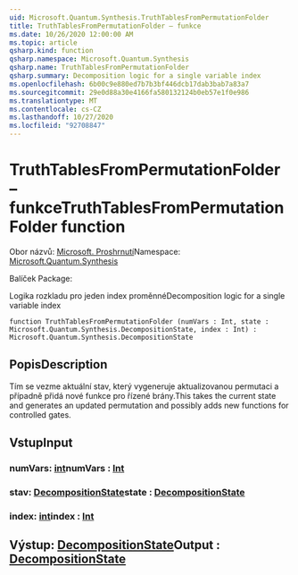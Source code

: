 ```yaml
---
uid: Microsoft.Quantum.Synthesis.TruthTablesFromPermutationFolder
title: TruthTablesFromPermutationFolder – funkce
ms.date: 10/26/2020 12:00:00 AM
ms.topic: article
qsharp.kind: function
qsharp.namespace: Microsoft.Quantum.Synthesis
qsharp.name: TruthTablesFromPermutationFolder
qsharp.summary: Decomposition logic for a single variable index
ms.openlocfilehash: 6b00c9e880ed7b7b3bf446dcb17dab3bab7a83a7
ms.sourcegitcommit: 29e0d88a30e4166fa580132124b0eb57e1f0e986
ms.translationtype: MT
ms.contentlocale: cs-CZ
ms.lasthandoff: 10/27/2020
ms.locfileid: "92708847"
---
```

# <a name="truthtablesfrompermutationfolder-function"></a><span data-ttu-id="1222b-102">TruthTablesFromPermutationFolder – funkce</span><span class="sxs-lookup"><span data-stu-id="1222b-102">TruthTablesFromPermutationFolder function</span></span>

<span data-ttu-id="1222b-103">Obor názvů: [Microsoft. Proshrnutí](xref:Microsoft.Quantum.Synthesis)</span><span class="sxs-lookup"><span data-stu-id="1222b-103">Namespace: [Microsoft.Quantum.Synthesis](xref:Microsoft.Quantum.Synthesis)</span></span>

<span data-ttu-id="1222b-104">Balíček [](https://nuget.org/packages/)</span><span class="sxs-lookup"><span data-stu-id="1222b-104">Package: [](https://nuget.org/packages/)</span></span>


<span data-ttu-id="1222b-105">Logika rozkladu pro jeden index proměnné</span><span class="sxs-lookup"><span data-stu-id="1222b-105">Decomposition logic for a single variable index</span></span>

```qsharp
function TruthTablesFromPermutationFolder (numVars : Int, state : Microsoft.Quantum.Synthesis.DecompositionState, index : Int) : Microsoft.Quantum.Synthesis.DecompositionState
```


## <a name="description"></a><span data-ttu-id="1222b-106">Popis</span><span class="sxs-lookup"><span data-stu-id="1222b-106">Description</span></span>

<span data-ttu-id="1222b-107">Tím se vezme aktuální stav, který vygeneruje aktualizovanou permutaci a případně přidá nové funkce pro řízené brány.</span><span class="sxs-lookup"><span data-stu-id="1222b-107">This takes the current state and generates an updated permutation and possibly adds new functions for controlled gates.</span></span>

## <a name="input"></a><span data-ttu-id="1222b-108">Vstup</span><span class="sxs-lookup"><span data-stu-id="1222b-108">Input</span></span>

### <a name="numvars--int"></a><span data-ttu-id="1222b-109">numVars: [int](xref:microsoft.quantum.lang-ref.int)</span><span class="sxs-lookup"><span data-stu-id="1222b-109">numVars : [Int](xref:microsoft.quantum.lang-ref.int)</span></span>




### <a name="state--decompositionstate"></a><span data-ttu-id="1222b-110">stav: [DecompositionState](xref:Microsoft.Quantum.Synthesis.DecompositionState)</span><span class="sxs-lookup"><span data-stu-id="1222b-110">state : [DecompositionState](xref:Microsoft.Quantum.Synthesis.DecompositionState)</span></span>




### <a name="index--int"></a><span data-ttu-id="1222b-111">index: [int](xref:microsoft.quantum.lang-ref.int)</span><span class="sxs-lookup"><span data-stu-id="1222b-111">index : [Int](xref:microsoft.quantum.lang-ref.int)</span></span>





## <a name="output--decompositionstate"></a><span data-ttu-id="1222b-112">Výstup: [DecompositionState](xref:Microsoft.Quantum.Synthesis.DecompositionState)</span><span class="sxs-lookup"><span data-stu-id="1222b-112">Output : [DecompositionState](xref:Microsoft.Quantum.Synthesis.DecompositionState)</span></span>


